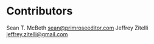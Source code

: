 # Contributors

Sean T. McBeth <sean@primroseeditor.com>
Jeffrey Zitelli <jeffrey.zitelli@gmail.com>
